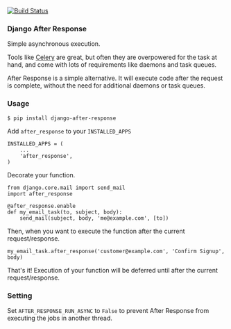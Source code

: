 [![Build Status](https://travis-ci.org/defrex/django-after-response.png)](https://travis-ci.org/defrex/django-after-response)

### Django After Response

Simple asynchronous execution.

Tools like [Celery](http://celeryproject.org/) are great, but often they are
overpowered for the task at hand, and come with lots of requirements like
daemons and task queues.

After Response is a simple alternative. It will execute code after the
request is complete, without the need for additional daemons or task queues.

### Usage

    $ pip install django-after-response

Add `after_response` to your `INSTALLED_APPS`

    INSTALLED_APPS = (
        ...
        'after_response',
    )

Decorate your function.

    from django.core.mail import send_mail
    import after_response

    @after_response.enable
    def my_email_task(to, subject, body):
        send_mail(subject, body, 'me@example.com', [to])

Then, when you want to execute the function after the current request/response.

    my_email_task.after_response('customer@example.com', 'Confirm Signup', body)

That's it! Execution of your function will be deferred until after the
current request/response.

### Setting

Set `AFTER_RESPONSE_RUN_ASYNC` to `False` to prevent After Response from
executing the jobs in another thread.
